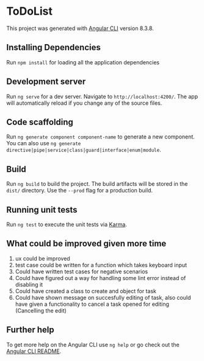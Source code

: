 # ToDoList

This project was generated with [Angular CLI](https://github.com/angular/angular-cli) version 8.3.8.

## Installing Dependencies

Run `npm install` for loading all the application dependencies

## Development server

Run `ng serve` for a dev server. Navigate to `http://localhost:4200/`. The app will automatically reload if you change any of the source files.

## Code scaffolding

Run `ng generate component component-name` to generate a new component. You can also use `ng generate directive|pipe|service|class|guard|interface|enum|module`.

## Build

Run `ng build` to build the project. The build artifacts will be stored in the `dist/` directory. Use the `--prod` flag for a production build.

## Running unit tests

Run `ng test` to execute the unit tests via [Karma](https://karma-runner.github.io).

## What could be improved given more time

1) ux could be improved 
2) test case could be written for a function which takes keyboard input
3) Could have written test cases for negative scenarios
4) Could have figured out a way for handling some lint error instead of disabling it
5) Could have created a class to create and object for task
6) Could have shown message on succesfully editing of task, also could have given a functionality to cancel a task opened for editing (Cancelling the edit)


## Further help

To get more help on the Angular CLI use `ng help` or go check out the [Angular CLI README](https://github.com/angular/angular-cli/blob/master/README.md).
